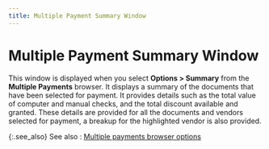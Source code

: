 ```yaml
---
title: Multiple Payment Summary Window
---
```


# Multiple Payment Summary Window


This window is displayed when you select **Options 
 &gt; Summary** from the **Multiple 
 Payments** browser. It displays a summary of the documents that have  been selected for payment. It provides details such as the total value  of computer and manual checks, and the total discount available and granted.  These details are provided for all the documents and vendors selected  for payment, a breakup for the highlighted vendor is also provided.


{:.see_also}
See also
: [Multiple  payments browser options]({{site.acc_baseurl}}/vendor-payments-and-refunds/multiple-payments/wizard/browser/multiple_payments_profile_options.html)
